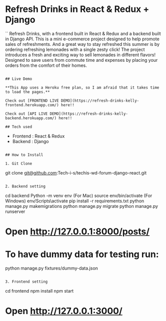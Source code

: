 # Refresh Drinks in React & Redux + Django

``
Refresh Drinks, with a frontend built in React & Redux and a backend built in Django API.
This is a mini e-commerce project designed to help promote sales of refreshments. And a great
way to stay refreshed this summer is by ordering refreshing lemonades with a single zesty click!
The project introduces a fresh and exciting way to sell lemonades in different flavors! Designed
to save users from commute time and expenses by placing your orders from the comfort of their homes.
```

## Live Demo

**This App uses a Heroku free plan, so I am afraid that it takes time to load the pages.**

Check out [FRONTEND LIVE DEMO](https://refresh-drinks-kelly-frontend.herokuapp.com/) here!!

Check out [API LIVE DEMO](https://refresh-drinks-kelly-backend.herokuapp.com/) here!!

## Tech used

```
* Frontend : React & Redux
* Backend : Django
```

## How to Install

1. Git Clone

```
git clone git@github.com:Tech-i-s/techis-wd-forum-django-react.git
```

2. Backend setting

```
cd backend
Python -m venv env
(For Mac) source env/bin/activate
(For Windows) env/Scripts\activate
pip install -r requirements.txt
python manage.py makemigrations
python manage.py migrate
python manage.py runserver
# Open http://127.0.0.1:8000/posts/

# To have dummy data for testing run:
python manage.py fixtures/dummy-data.json
```

3. Frontend setting

```
cd frontend
npm install
npm start
# Open http://127.0.0.1:3000/
```
